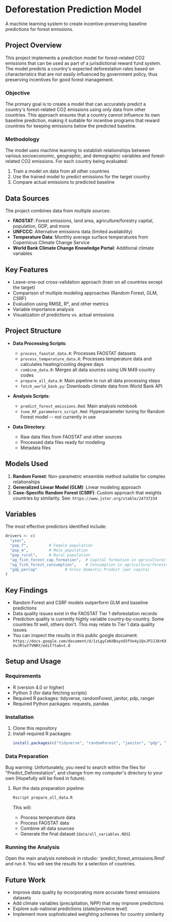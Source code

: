 # Deforestation Prediction Model

A machine learning system to create incentive-preserving baseline predictions for forest emissions.

## Project Overview

This project implements a prediction model for forest-related CO2 emissions that can be used as part of a jurisdictional reward fund system. The model predicts a country's expected deforestation rates based on characteristics that are not easily influenced by government policy, thus preserving incentives for good forest management.

### Objective

The primary goal is to create a model that can accurately predict a country's forest-related CO2 emissions using only data from other countries. This approach ensures that a country cannot influence its own baseline prediction, making it suitable for incentive programs that reward countries for keeping emissions below the predicted baseline.

### Methodology

The model uses machine learning to establish relationships between various socioeconomic, geographic, and demographic variables and forest-related CO2 emissions. For each country being evaluated:

1. Train a model on data from all other countries
2. Use the trained model to predict emissions for the target country
3. Compare actual emissions to predicted baseline

## Data Sources

The project combines data from multiple sources:

- **FAOSTAT**: Forest emissions, land area, agriculture/forestry capital, population, GDP, and more
- **UNFCCC**: Alternative emissions data (limited availability)
- **Temperature Data**: Monthly average surface temperatures from Copernicus Climate Change Service
- **World Bank Climate Change Knowledge Portal**: Additional climate variables

## Key Features

- Leave-one-out cross-validation approach (train on all countries except the target)
- Comparison of multiple modeling approaches (Random Forest, GLM, CSRF)
- Evaluation using RMSE, R², and other metrics
- Variable importance analysis
- Visualization of predictions vs. actual emissions

## Project Structure

- **Data Processing Scripts**:
  - `process_faostat_data.R`: Processes FAOSTAT datasets
  - `process_temperature_data.R`: Processes temperature data and calculates heating/cooling degree days
  - `combine_data.R`: Merges all data sources using UN M49 country codes
  - `prepare_all_data.R`: Main pipeline to run all data processing steps
  - `fetch_world_bank.py`: Downloads climate data from World Bank API

- **Analysis Scripts**:
  - `predict_forest_emissions.Rmd`: Main analysis notebook
  - `tune_RF_parameters_script.Rmd`: Hyperparameter tuning for Random Forest model -- not currently in use

- **Data Directory**:
  - Raw data files from FAOSTAT and other sources
  - Processed data files ready for modeling
  - Metadata files

## Models Used

1. **Random Forest**: Non-parametric ensemble method suitable for complex relationships
2. **Generalized Linear Model (GLM)**: Linear modeling approach
3. **Case-Specific Random Forest (CSRF)**: Custom approach that weights countries by similarity. See: `https://www.jstor.org/stable/24737234`

## Variables

The most effective predictors identified include:

```r
drivers <- c(
  "year",
  "pop_f",         # Female population
  "pop_m",         # Male population
  "pop_rural",     # Rural population
  "ag_fish_forest_cap_formation",  # Capital formation in agriculture/forestry/fishing
  "ag_fish_forest_consumption",    # Consumption in agriculture/forestry/fishing
  "gdp_percap"            # Gross Domestic Product (per capita)
)
```

## Key Findings

- Random Forest and CSRF models outperform GLM and baseline predictions
- Data quality issues exist in the FAOSTAT Tier 1 deforestation records
- Prediction quality is currently highly variable country-by-country. Some countries fit well, others don't. This may relate to Tier 1 data quality issues.
- You can inspect the results in this public google document:
`https://docs.google.com/document/d/1zLgyCeKdBxyoO3fVo4y1QxJPJJJ8rKXUvJRlwY7VNRY/edit?tab=t.0`

## Setup and Usage

### Requirements

- R (version 4.0 or higher)
- Python 3 (for data fetching scripts)
- Required R packages: tidyverse, randomForest, janitor, pdp, ranger
- Required Python packages: requests, pandas

### Installation

1. Clone this repository
2. Install required R packages:
   ```r
   install.packages(c("tidyverse", "randomForest", "janitor", "pdp", "ranger"))
   ```

### Data Preparation

Bug warning: Unfortunately, you need to search within the files for "Predict_Deforestation", and change from my computer's directory to your own (Hopefully will be fixed in future).

1. Run the data preparation pipeline:
   ```bash
   Rscript prepare_all_data.R
   ```
   
   This will:
   - Process temperature data
   - Process FAOSTAT data
   - Combine all data sources
   - Generate the final dataset (`data/all_variables.RDS`)

### Running the Analysis

Open the main analysis notebook in rstudio: `predict_forest_emissions.Rmd' and run it. You will see the results for a selection of countries.

## Future Work

- Improve data quality by incorporating more accurate forest emissions datasets
- Add climate variables (precipitation, NPP) that may improve predictions
- Explore sub-national predictions (state/province level)
- Implement more sophisticated weighting schemes for country similarity

